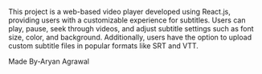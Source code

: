 This project is a web-based video player developed using React.js, providing users with a customizable experience for subtitles. Users can play, pause, seek through videos, and adjust subtitle settings such as font size, color, and background. Additionally, users have the option to upload custom subtitle files in popular formats like SRT and VTT.

Made By-Aryan Agrawal